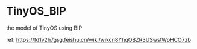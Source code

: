 # TinyOS_BIP
the model of TinyOS using BIP 

ref: https://fd1v2h7gsg.feishu.cn/wiki/wikcn8YhqOBZR3USwstWpHCO7zb
